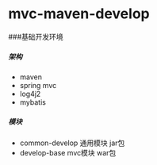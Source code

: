 # mvc-maven-develop
 
###基础开发环境

##### 架构
* maven
* spring mvc
* log4j2
* mybatis

##### 模块
* common-develop 通用模块 jar包
* develop-base mvc模块 war包
